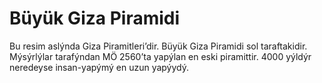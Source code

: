# Büyük Giza Piramidi

Bu resim aslýnda Giza Piramitleri’dir. Büyük Giza Piramidi sol taraftakidir.
Mýsýrlýlar tarafýndan MÖ 2560’ta yapýlan en eski piramittir. 4000 yýldýr
neredeyse insan-yapýmý en uzun yapýydý.
